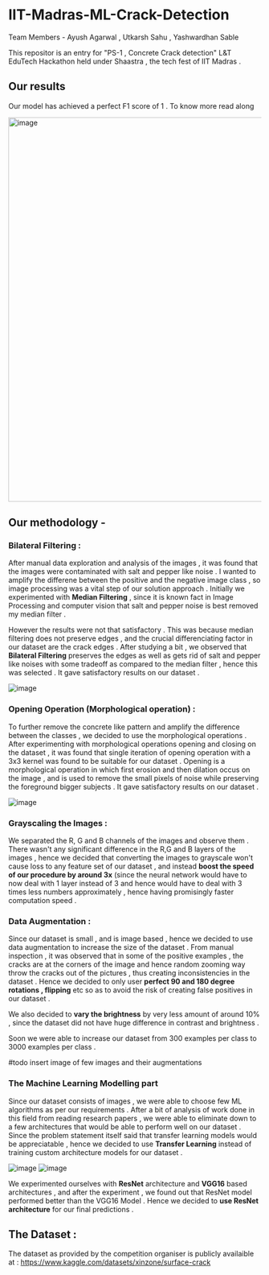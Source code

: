 # IIT-Madras-ML-Crack-Detection

Team Members - Ayush Agarwal , Utkarsh Sahu , Yashwardhan Sable 

This repositor is an entry for "PS-1 , Concrete Crack detection"  L&T EduTech Hackathon held under Shaastra , the tech fest of IIT Madras .

## Our results 

Our model has achieved a perfect F1 score of 1 . To know more read along 

<img width="764" alt="image" src="https://user-images.githubusercontent.com/75925792/213254881-30ef6b02-49de-4984-b0f2-3bcc3bb59225.png">


## Our methodology - 

### Bilateral Filtering : 
After manual data exploration and analysis of the images , it was found that the images were contaminated with salt and pepper like noise . I wanted to amplify the differene between the positive and the negative image class , so image processing was a vital step of our solution approach . Initially we experimented with __Median Filtering__ , since it is known fact in Image Processing and computer vision that salt and pepper noise is best removed my median filter . 

However the results were not that satisfactory . This was because median filtering does not preserve edges , and the crucial differenciating factor in our dataset are the crack edges . After studying a bit , we observed that __Bilateral Filtering__ preserves the edges as well as gets rid of salt and pepper like noises with some tradeoff as compared to the median filter , hence this was selected . It gave satisfactory results on our dataset . 

![image](https://user-images.githubusercontent.com/86561124/212848270-09c036ab-bb05-4093-a25d-fa4fb6ef8e11.png)


### Opening Operation (Morphological operation) : 

To further remove the concrete like pattern and amplify the difference between the classes , we decided to use the morphological operations . After experimenting with morphological operations opening and closing on the dataset , it was found that single iteration of opening operation with a 3x3 kernel was found to be suitable for our dataset . Opening is a morphological operation in which first erosion and then dilation occus on the image , and is used to remove the small pixels of noise while preserving the foreground bigger subjects . It gave satisfactory results on our dataset .

![image](https://user-images.githubusercontent.com/86561124/212850087-8b97e31d-291a-4be3-aaa5-39f5a3569513.png)

### Grayscaling the Images :

We separated the R, G and B channels of the images and observe them . There wasn't any significant difference in the R,G and B layers of the images , hence we decided that converting the images to grayscale won't cause loss to any feature set of our dataset , and instead __boost the speed of our procedure by around 3x__ (since the neural network would have to now deal with 1 layer instead of 3 and hence would have to deal with 3 times less numbers approximately , hence having promisingly faster computation speed . 

### Data Augmentation :

Since our dataset is small , and is image based , hence we decided to use data augmentation to increase the size of the dataset . From manual inspection , it was observed that in some of the positive examples , the cracks are at the corners of the image and hence random zooming way throw the cracks out of the pictures , thus creating inconsistencies in the dataset . Hence we decided to only user __perfect 90 and 180 degree rotations , flipping__ etc so as to avoid the risk of creating false positives in our dataset . 

We also decided to __vary the brightness__ by very less amount of around 10% , since the dataset did not have huge difference in contrast and brightness . 

Soon we were able to increase our dataset from 300 examples per class to 3000 examples per class . 

#todo insert image of few images and their augmentations 

### The Machine Learning Modelling part 

Since our dataset consists of images , we were able to choose few ML algorithms as per our requirements . After a bit of analysis of work done in this field from reading research papers , we were able to eliminate down to a few architectures that would be able to perform well on our dataset . Since the problem statement itself said that transfer learning models would be appreciatable , hence we decided to use __Transfer Learning__ instead of training custom architecture models for our dataset . 

![image](https://user-images.githubusercontent.com/86561124/212847014-ba8d53bb-3237-4005-9d4d-74619bf87133.png)
![image](https://user-images.githubusercontent.com/86561124/212847083-aeee27c1-64d3-4f33-a18a-2dbe2f7f15e8.png)



We experimented ourselves with __ResNet__ architecture and __VGG16__ based architectures , and after the experiment , we found out that ResNet model performed better than the VGG16 Model . Hence we decided to __use ResNet architecture__ for our final predictions . 

## The Dataset :

The dataset as provided by the competition organiser is publicly availaible at : https://www.kaggle.com/datasets/xinzone/surface-crack




